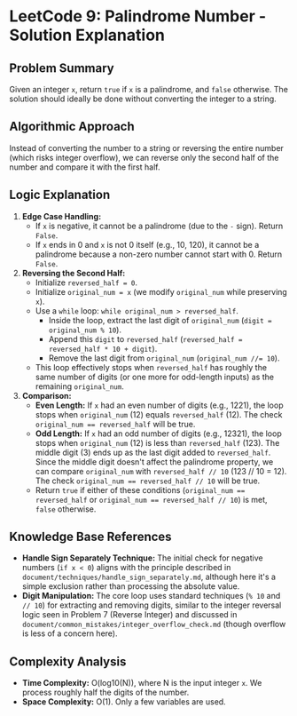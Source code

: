 # LeetCode 9: Palindrome Number - Solution Explanation

## Problem Summary

Given an integer `x`, return `true` if `x` is a palindrome, and `false` otherwise. The solution should ideally be done without converting the integer to a string.

## Algorithmic Approach

Instead of converting the number to a string or reversing the entire number (which risks integer overflow), we can reverse only the second half of the number and compare it with the first half.

## Logic Explanation

1.  **Edge Case Handling:**
    *   If `x` is negative, it cannot be a palindrome (due to the `-` sign). Return `False`.
    *   If `x` ends in 0 and `x` is not 0 itself (e.g., 10, 120), it cannot be a palindrome because a non-zero number cannot start with 0. Return `False`.
2.  **Reversing the Second Half:**
    *   Initialize `reversed_half = 0`.
    *   Initialize `original_num = x` (we modify `original_num` while preserving `x`).
    *   Use a `while` loop: `while original_num > reversed_half`.
        *   Inside the loop, extract the last digit of `original_num` (`digit = original_num % 10`).
        *   Append this `digit` to `reversed_half` (`reversed_half = reversed_half * 10 + digit`).
        *   Remove the last digit from `original_num` (`original_num //= 10`).
    *   This loop effectively stops when `reversed_half` has roughly the same number of digits (or one more for odd-length inputs) as the remaining `original_num`.
3.  **Comparison:**
    *   **Even Length:** If `x` had an even number of digits (e.g., 1221), the loop stops when `original_num` (12) equals `reversed_half` (12). The check `original_num == reversed_half` will be true.
    *   **Odd Length:** If `x` had an odd number of digits (e.g., 12321), the loop stops when `original_num` (12) is less than `reversed_half` (123). The middle digit (3) ends up as the last digit added to `reversed_half`. Since the middle digit doesn't affect the palindrome property, we can compare `original_num` with `reversed_half // 10` (123 // 10 = 12). The check `original_num == reversed_half // 10` will be true.
    *   Return `true` if either of these conditions (`original_num == reversed_half` or `original_num == reversed_half // 10`) is met, `false` otherwise.

## Knowledge Base References

*   **Handle Sign Separately Technique:** The initial check for negative numbers (`if x < 0`) aligns with the principle described in `document/techniques/handle_sign_separately.md`, although here it's a simple exclusion rather than processing the absolute value.
*   **Digit Manipulation:** The core loop uses standard techniques (`% 10` and `// 10`) for extracting and removing digits, similar to the integer reversal logic seen in Problem 7 (Reverse Integer) and discussed in `document/common_mistakes/integer_overflow_check.md` (though overflow is less of a concern here).

## Complexity Analysis

*   **Time Complexity:** O(log10(N)), where N is the input integer `x`. We process roughly half the digits of the number.
*   **Space Complexity:** O(1). Only a few variables are used. 
